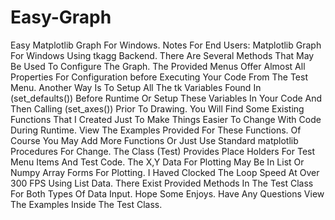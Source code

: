 # Easy-Graph
Easy Matplotlib Graph For Windows.
Notes For End Users:
Matplotlib Graph For Windows Using tkagg Backend.
There Are Several Methods That May Be Used To Configure The Graph.
The Provided Menus Offer Almost All Properties For Configuration before
Executing Your Code From The Test Menu. Another Way Is To Setup All The
tk Variables Found In (set_defaults()) Before Runtime Or Setup These Variables
In Your Code And Then Calling (set_axes()) Prior To Drawing. You Will Find Some
Existing Functions That I Created Just To Make Things Easier To Change With
Code During Runtime. View The Examples Provided For These Functions. Of Course
You May Add More Functions Or Just Use Standard matplotlib Procedures For Change.
The Class (Test) Provides Place Holders For Test Menu Items And Test Code.
The X,Y Data For Plotting May Be In List Or Numpy Array Forms For Plotting.
I Haved Clocked The Loop Speed At Over 300 FPS Using List Data. There Exist Provided
Methods In The Test Class For Both Types Of Data Input. Hope Some Enjoys.
Have Any Questions View The Examples Inside The Test Class.
